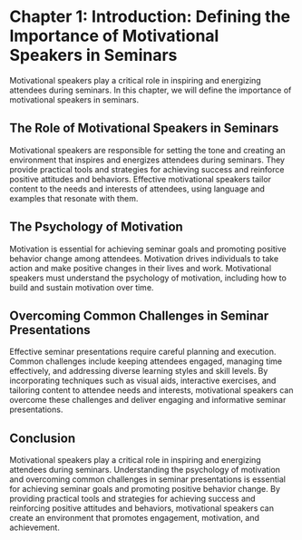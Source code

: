 Chapter 1: Introduction: Defining the Importance of Motivational Speakers in Seminars
=====================================================================================

Motivational speakers play a critical role in inspiring and energizing attendees during seminars. In this chapter, we will define the importance of motivational speakers in seminars.

The Role of Motivational Speakers in Seminars
---------------------------------------------

Motivational speakers are responsible for setting the tone and creating an environment that inspires and energizes attendees during seminars. They provide practical tools and strategies for achieving success and reinforce positive attitudes and behaviors. Effective motivational speakers tailor content to the needs and interests of attendees, using language and examples that resonate with them.

The Psychology of Motivation
----------------------------

Motivation is essential for achieving seminar goals and promoting positive behavior change among attendees. Motivation drives individuals to take action and make positive changes in their lives and work. Motivational speakers must understand the psychology of motivation, including how to build and sustain motivation over time.

Overcoming Common Challenges in Seminar Presentations
-----------------------------------------------------

Effective seminar presentations require careful planning and execution. Common challenges include keeping attendees engaged, managing time effectively, and addressing diverse learning styles and skill levels. By incorporating techniques such as visual aids, interactive exercises, and tailoring content to attendee needs and interests, motivational speakers can overcome these challenges and deliver engaging and informative seminar presentations.

Conclusion
----------

Motivational speakers play a critical role in inspiring and energizing attendees during seminars. Understanding the psychology of motivation and overcoming common challenges in seminar presentations is essential for achieving seminar goals and promoting positive behavior change. By providing practical tools and strategies for achieving success and reinforcing positive attitudes and behaviors, motivational speakers can create an environment that promotes engagement, motivation, and achievement.
